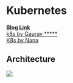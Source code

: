 # Kubernetes
**[Blog Link](https://phoenixnap.com/kb/what-is-kubernetes)** <br>
[k8s by Gaurav *****](https://www.youtube.com/watch?v=xi4VLYrwFgg&list=PL6XT0grm_TfhFKUv_KI_DTVr0TCincl1r)<br>
[K8s by Nana](https://www.youtube.com/watch?v=X48VuDVv0do)
## Architecture
![](https://www.researchgate.net/profile/Unai-Arronategui/publication/320248964/figure/fig1/AS:806205253484545@1569225719186/Kubernetes-architecture.png)

